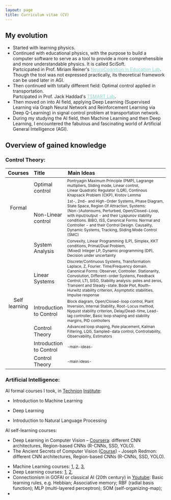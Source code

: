 ```yaml
---
layout: page
title: Curriculum vitae (CV)
---
```



## My evolution

- Started with learning physics.
- Continued with educational physics, with the purpose to build a computer software to serve as a tool to provide a more comprehensible and more understandable physics. It is called SciSoft.
<br>Partcicpated in Prof. Miriam Reiner's <a style="color:#8dd3c7" href="https://vrneurocog.wixsite.com/vrneurocog/researchers">NeuroCognition in Education Lab</a>.<br>Though the tool was not expressed practically, its theoretical framework can be used later in AGI.
- Then continued with totally different field: Optimal control applied in transportation.<br>Partcipated in Prof. Jack Haddad's <a style="color:#8dd3c7" href="https://haddad.net.technion.ac.il/lab-members/">TSMART Lab</a>.
- Then moved on into AI field, applying Deep Learning (Supervised Learning via Graph Neural Network and Reinforcement Learning via Deep Q-Learning) in signal control problem at transportation network.
- During my studying the AI field, then Machine Learning and then Deep Learning, I encountered the fabulous and fascinating world of Artificial General Intelligence (AGI).


## Overview of gained knowledge

### Control Theory:

<table>
<!-- =============================== HEADER ================================ -->
  <thead>
    <tr>
      <th style="width: 2%">Courses</th>
      <th style="width: 5%" align="left">Title</th>
      <th align="left">Main Ideas</th>
      <!--<th align="left">Resources</th>
      <th align="left">Internal ref</th>-->
    </tr>
  </thead>
  <tbody>
<!-- =============================== Formal Courses ================================ -->
    <tr>
      <td rowspan="2" align="center" class="vertical-th">Formal</td>
      <td rowspan="1">Optimal control</td>
      <td rowspan="1" style="font-size:12px">Pontryagin Maximum Principle (PMP), Lagrange multipliers, Sliding mode, Linear control,<br />Linear Quadratic Regulator (LQR), Continous Knapsack Problem (CKP), Krotov Lemma</td>
      <!--<td rowspan="1">-res-</td>
      <td rowspan="1">-ref-</td>-->
    </tr>
    <tr>
      <td rowspan="1">Non-Linear control</td>
      <td rowspan="1" style="font-size:12px">1st-, 2nd- and High-Order Systems, Phase Diagram, State Space, Region Of Attraction, Systems: (Non-)Autonoums, Perturbed, Open/Closed-Loop, with input/output - and their Lyapunov stability conditions. BIBO, ISS, Canonical Forms: Normal and Controller - and their Control Design. Causality, Dynamic Systems, Tracking, Sliding Mode Control (SMC)</td>
      <!--<td rowspan="1">-res-</td>
      <td rowspan="1">-ref-</td>-->
    </tr>
<!-- =============================== Self-learning Courses ================================ -->
    <tr>
      <td rowspan="6" align="center" class="vertical-th">Self learning</td>
      <td rowspan="1">System Analysis</td>
      <td rowspan="1" style="font-size:12px">Convexity, Linear Programming (LP), Simplex, KKT conditions, Primal/Dual Problem,<br />(Mixed) Integer LP, Dynamic programming (DP), Decision under uncertainty</td>
      <!--<td rowspan="1">-res-</td>
      <td rowspan="1">-ref-</td>-->
    </tr>
    <tr>
      <td rowspan="1">Linear Systems</td>
      <td rowspan="1" style="font-size:12px">Discrete/Continuous Systems, Transformation: Laplace, Z, Fourier. Time/Frequency domain. Canonical Forms: Observer, Controller. Stationarity, Convolution, Different-order Systems, Feedback Control, LTI, SISO, Stability analysis: poles and zeros, Transient and Steady-state. Bode Plot, Routh–Hurwitz stability criterion, Asymptotic stabilities, Impulse response</td>
      <!--<td rowspan="1">-res-</td>
      <td rowspan="1">-ref-</td>-->
    </tr>
    <tr>
      <td rowspan="1">Introduction to Control</td>
      <td rowspan="1" style="font-size:12px">Block diagram, Open/Closed-loop control, Plant Inversion, Internal Stability, Root-Locus method, Nyquist stability criterion, Delay/Dead-time, Lead-lag controller, Basic loop shaping and stability margins, PID controllers</td>
      <!--<td rowspan="1">-res-</td>
      <td rowspan="1">-ref-</td>-->
    </tr>
    <tr>
      <td rowspan="1">Control Theory</td>
      <td rowspan="1" style="font-size:12px">Advanced loop shaping, Pole placement, Kalman Filtering, LQG, Sampled-data control, Controllability, Observability, Estimators</td>
      <!--<td rowspan="1">-res-</td>
      <td rowspan="1">-ref-</td>-->
    </tr>
    <tr>
      <td rowspan="1">Introduction to Control</td>
      <td rowspan="1" style="font-size:12px">-main-ideas-</td>
      <!--<td rowspan="1">-res-</td>
      <td rowspan="1">-ref-</td>-->
    </tr>    
    <tr>
      <td rowspan="1">Control Theory</td>
      <td rowspan="1" style="font-size:12px">-main ideas-</td>
      <!--<td rowspan="1">-res-</td>
      <td rowspan="1">-ref-</td>-->
    </tr>
  </tbody>
</table>



### Artificial Intelligence:

AI formal courses I took, in [Technion](https://www.jpost.com/business-and-innovation/all-news/article-717204) [Institute](https://www.calcalist.co.il/calcalistech/article/bkkte6gbo?fbclid=IwAR20MX1Z7Bkiz5yueRLk2s0RiWB5944RNntQTAKW0lJroIRzTEyldoFe6Ro):

- Introduction to Machine Learning

- Deep Learning

- Introduction to Natural Language Processing

AI self-learning courses:

<!--CNN_images.docx:                ALSO ADD RESOURCES, MAIN IDEAS LEARNED, AND WHERE STORED AS A TABLE-->

- Deep Learning in Computer Vision – [Coursera](https://www.coursera.org/learn/deep-learning-in-computer-vision/home/week/1): different CNN architectures, Region-based CNNs (R-CNNs, SSD, YOLO).
- The Ancient Secrets of Computer Vision ([Course](https://www.youtube.com/watch?v=8jXIAWg_yHU&list=PLjMXczUzEYcHvw5YYSU92WrY8IwhTuq7p)) - Joseph Redmon: different CNN architectures, Region-based CNNs (R-CNNs, SSD, YOLO).
<!--AICourses.docx:-->
- Machine Learning courses: [1](https://www.coursera.org/learn/machine-learning-duke), [2](https://www.coursera.org/learn/linear-algebra-machine-learning/home/welcome), [3](https://www.youtube.com/watch?v=MEG35RDD7RA), 
- Deep Learning courses: [1](https://www.coursera.org/learn/neural-networks-deep-learning/home/welcome), [2](https://www.youtube.com/watch?v=b99UVkWzYTQ&list=PLjJh1vlSEYgvGod9wWiydumYl8hOXixNu&index=1), 
- Connectionism in GOFAI or classical AI (20th century) in [Youtube](https://www.youtube.com/watch?v=xbYgKoG4x2g&list=PL53BE265CE4A6C056): Basic learning rules, e.g. Hebbian; Associative memory; RBF (radial basis function); MLP (multi-layered perceptron); SOM (self-organizing-map);
- 

